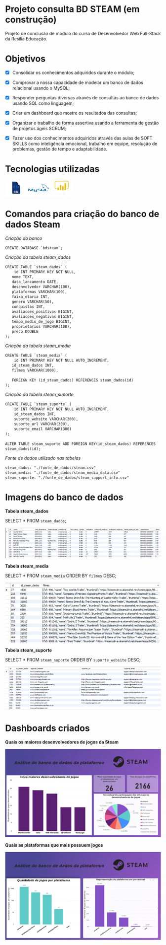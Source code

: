 # Projeto consulta BD STEAM (em construção)

Projeto de conclusão de módulo do curso de Desenvolvedor Web Full-Stack da Resilia Educação.

# Objetivos

- [x] Consolidar os conhecimentos adquiridos durante o módulo;

- [x] Comprovar a nossa capacidade de modelar um banco de dados relacional usando o MySQL;

- [x] Responder perguntas diversas através de consultas ao banco de dados usando SQL como linguagem;

- [x] Criar um dashboard que mostre os resultados das consultas;

- [x] Organizar o trabalho de forma assertiva usando a ferramenta de gestão de projetos ágeis SCRUM;

- [x] Fazer uso dos conhecimentos adquiridos através das aulas de SOFT SKILLS como inteligência emocional, trabalho em equipe, resolução de problemas, gestão de tempo e adaptabilidade.

# Tecnologias utilizadas

<div style="display: inline_block">
   <img  src="./imagens/SQL.png" height="50" width="70">
   <img  src="https://raw.githubusercontent.com/devicons/devicon/2ae2a900d2f041da66e950e4d48052658d850630/icons/mysql/mysql-plain-wordmark.svg" height="50" width="70">
   <img  src="./imagens/PowerBI.png" height="50" width="70">
</div>

# Comandos para criação do banco de dados Steam

*Criação do banco*
```
CREATE DATABASE `bdsteam`;
```

*Criação da tabela steam_dados*
```
CREATE TABLE `steam_dados` (
	id INT PRIMARY KEY NOT NULL,
   nome TEXT,
   data_lancamento DATE,
   desenvolvedor VARCHAR(100),
   plataformas VARCHAR(100),
   faixa_etaria INT,
   genero VARCHAR(50),
   conquistas INT,
   avaliacoes_positivas BIGINT,
   avaliacoes_negativas BIGINT,
   tempo_medio_de_jogo BIGINT,
   proprietarios VARCHAR(100),
   preco DOUBLE
);
```

*Criação da tabela steam_media*
```
CREATE TABLE `steam_media` (
	id INT PRIMARY KEY NOT NULL AUTO_INCREMENT,
   id_steam_dados INT,
   filmes VARCHAR(1000),
   
   FOREIGN KEY (id_steam_dados) REFERENCES steam_dados(id)
);
```

*Criação da tabela steam_suporte*
```
CREATE TABLE `steam_suporte` (
	id INT PRIMARY KEY NOT NULL AUTO_INCREMENT,
    id_steam_dados INT,
    suporte_website VARCHAR(300),
    suporte_url VARCHAR(300),
    suporte_email VARCHAR(300)
);

ALTER TABLE steam_suporte ADD FOREIGN KEY(id_steam_dados) REFERENCES steam_dados(id);
```

*Fonte de dados utilizado nas tabelas*
```
steam_dados: "./fonte_de_dados/steam.csv"
steam_media: "./fonte_de_dados/steam_media_data.csv"
steam_suporte: "./fonte_de_dados/steam_support_info.csv"
```

# Imagens do banco de dados

**Tabela steam_dados**

SELECT * FROM `steam_dados`;

![Tabela steam_dados](./imagens/tabela_steam_dados.PNG)

**Tabela steam_media**

SELECT * FROM `steam_media` ORDER BY `filmes` DESC;

![Tabela steam_media](./imagens/tabela_steam_media.PNG)

**Tabela steam_suporte**

SELECT * FROM `steam_suporte` ORDER BY `suporte_website` DESC;

![Tabela steam_suporte](./imagens/tabela_steam_suporte.PNG)

# Dashboards criados

**Quais os maiores desenvolvedores de jogos da Steam**

![Dashboard1](./imagens/grafico_maiores_desenvolvedores_jogos.PNG)

**Quais as plataformas que mais possuem jogos**

![Dashboard1](./imagens/grafico_qtd_jogos_por_plataforma.PNG)




